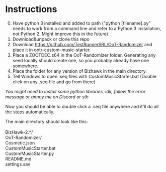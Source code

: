 # Instructions

0. Have python 3 installed and added to path ("python \[filename\].py" needs to work from a command line and refer to a Python 3 installation, not Python 2. Might improve this in the future)
1. Download&unpack or clone this repo
2. Download https://github.com/TestRunnerSRL/OoT-Randomizer and place it in ootr-custom-music-starter.
3. Place a ZOOTDEC.z64 in the OoT-Randomizer folder. Generating any seed locally should create one, so you probably already have one somewhere.
4. Place the folder for any version of Bizhawk in the main directory.
5. Tell Windows to open .seq files with CustomMusicStarter.bat (Double click on any .seq file and go from there)

*You might need to install some python libraries, idk, follow the error message or annoy me on Discord or sth*

Now you should be able to double click a .seq file anywhere and it'll do all the steps automatically.

The main directory should look like this:<br/><br/>
BizHawk-2.\*/<br/>
OoT-Randomizer/<br/>
Cosmetic.json<br/>
CustomMusicStarter.bat<br/>
CustomMusicStarter.py<br/>
README.md<br/>
settings.sav<br/>
